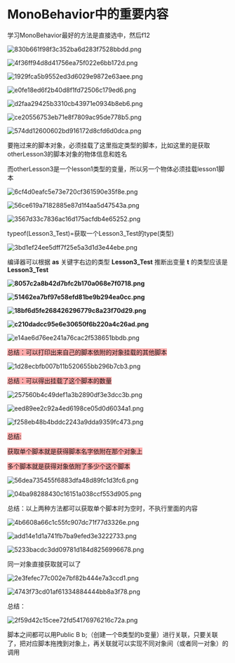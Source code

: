 # MonoBehavior中的重要内容

学习MonoBehavior最好的方法是直接选中，然后f12

![830b661f98f3c352ba6d283f7528bbdd.png](image/830b661f98f3c352ba6d283f7528bbdd.png)

![4f36ff94d8d41756ea75f022e6bb172d.png](image/4f36ff94d8d41756ea75f022e6bb172d.png)

![1929fca5b9552ed3d6029e9872e63aee.png](image/1929fca5b9552ed3d6029e9872e63aee.png)

![e0fe18ed6f2b40d8f1fd72506c179ed6.png](image/e0fe18ed6f2b40d8f1fd72506c179ed6.png)

![d2faa29425b3310cb43971e0934b8eb6.png](image/d2faa29425b3310cb43971e0934b8eb6.png)

![ce20556753eb71e8f7809ac95de778b5.png](image/ce20556753eb71e8f7809ac95de778b5.png)

![574dd12600602bd916172d8cfd6d0dca.png](image/574dd12600602bd916172d8cfd6d0dca.png)

要拖过来的脚本对象，必须挂载了这里指定类型的脚本，比如这里的是获取otherLesson3的脚本对象的物体信息和姓名

而otherLesson3是一个lesson1类型的变量，所以另一个物体必须挂载lesson1脚本

![6cf4d0eafc5e73e720cf361590e35f8e.png](image/6cf4d0eafc5e73e720cf361590e35f8e.png)

![56ce619a7182885e87d1f4aa5d47543a.png](image/56ce619a7182885e87d1f4aa5d47543a.png)

![3567d33c7836ac16d175acfdb4e65252.png](image/3567d33c7836ac16d175acfdb4e65252.png)

typeof(Lesson3_Test)=获取一个Lesson3_Test的type(类型)

![3bd1ef24ee5dff7f25e5a3d1d3e44ebe.png](image/3bd1ef24ee5dff7f25e5a3d1d3e44ebe.png)

编译器可以根据 **as** 关键字右边的类型 **Lesson3_Test** 推断出变量 **t** 的类型应该是 **Lesson3_Test**

**![8057c2a8b42d7bfc2b170a068e7f0718.png](image/8057c2a8b42d7bfc2b170a068e7f0718.png)**

**![51462ea7bf97e58efd81be9b294ea0cc.png](image/51462ea7bf97e58efd81be9b294ea0cc.png)**

**![18bf6d5fe268426296779c8a23f70d29.png](image/18bf6d5fe268426296779c8a23f70d29.png)**

**![c210dadcc95e6e30650f6b220a4c26ad.png](image/c210dadcc95e6e30650f6b220a4c26ad.png)**

![e14ae6d76ee241a76cac2f538651bbdb.png](image/e14ae6d76ee241a76cac2f538651bbdb.png)

<span style="background-color: #ffaaaa"><span style="background-color: #ffaaaa">总结：可以打印出来自己的脚本依附的对象挂载的其他脚本</span></span>

![1d28ecbfb007b11b520655bb296b7cb3.png](image/1d28ecbfb007b11b520655bb296b7cb3.png)

<span style="background-color: #ffaaaa">总结：可以得出挂载了这个脚本的数量</span>

![257560b4c49def1a3b2890df3e3dcc3b.png](image/257560b4c49def1a3b2890df3e3dcc3b.png)

![eed89ee2c92a4ed6198ce05d0d6034a1.png](image/eed89ee2c92a4ed6198ce05d0d6034a1.png)

![f258eb48b4bddc2243a9dda9359fc473.png](image/f258eb48b4bddc2243a9dda9359fc473.png)

<span style="background-color: #ffaaaa">总结:</span>

<span style="background-color: #ffaaaa">获取单个脚本就是获得脚本名字依附在那个对象上</span>

<span style="background-color: #ffaaaa">多个脚本就是获得对象依附了多少个这个脚本</span>

![56dea735455f6883dfa48d89fc1d3fc6.png](image/56dea735455f6883dfa48d89fc1d3fc6.png)

![04ba98288430c16151a038ccf553d905.png](image/04ba98288430c16151a038ccf553d905.png)

总结：以上两种方法都可以获取单个脚本时为空时，不执行里面的内容

![4b6608a66c1c55fc907dc71f77d3326e.png](image/4b6608a66c1c55fc907dc71f77d3326e.png)

![add14e1d1a741fb7ba9efed3e3222733.png](image/add14e1d1a741fb7ba9efed3e3222733.png)

![5233bacdc3dd09781d184d8256996678.png](image/5233bacdc3dd09781d184d8256996678.png)

同一对象直接获取就可以了

![2e3fefec77c002e7bf82b444e7a3ccd1.png](image/2e3fefec77c002e7bf82b444e7a3ccd1.png)

![4743f73cd01af61334884444bb8a3f78.png](image/4743f73cd01af61334884444bb8a3f78.png)

总结：

![2f59d42c15cee72fd54176976216c72a.png](image/2f59d42c15cee72fd54176976216c72a.png)

脚本之间都可以用Public B b;（创建一个B类型的b变量）进行关联，只要关联了，把对应脚本拖拽到对象上，再关联就可以实现不同对象间（或者同一对象）的调用
